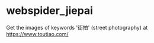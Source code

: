# webspider_jiepai

Get the images of keywords '街拍' (street photography) at https://www.toutiao.com/ 
